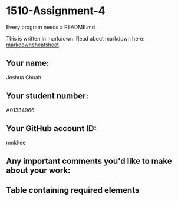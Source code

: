 # 1510-Assignment-4

Every program needs a README.md

This is written in markdown. Read about markdown here: [markdowncheatsheet](https://www.markdownguide.org/cheat-sheet/)

## Your name:
Joshua Chuah

## Your student number:
A01334966

## Your GitHub account ID:
mnkhee

## Any important comments you'd like to make about your work:


## Table containing required elements

